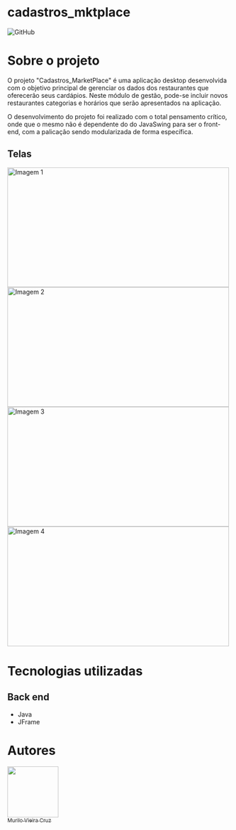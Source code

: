 # cadastros_mktplace
![GitHub](https://img.shields.io/github/license/MuriloVieiraCruz/Relacionamento_Classes)

# Sobre o projeto

O projeto "Cadastros_MarketPlace" é uma aplicação desktop desenvolvida com o objetivo principal de gerenciar os dados dos restaurantes que oferecerão seus cardápios. Neste módulo de gestão, pode-se incluir novos restaurantes categorias e horários que serão apresentados na aplicação. 

O desenvolvimento do projeto foi realizado com o total pensamento crítico, onde que o mesmo não é dependente do do JavaSwing para ser o front-end, com a palicação sendo modularizada de forma específica.

## Telas

<div class="grid">
    <img src="https://github.com/MuriloVieiraCruz/cadastros_mktplace/assets/113257963/217447bf-4878-4969-b4f4-1ce790613102" height="270" width="500" alt="Imagem 1">
    <img src="https://github.com/MuriloVieiraCruz/cadastros_mktplace/assets/113257963/fb824242-82da-4962-862c-846790af1403" height="270" width="500" alt="Imagem 2">
    <img src="https://github.com/MuriloVieiraCruz/cadastros_mktplace/assets/113257963/5a722f9b-8fcd-4549-a83b-916da6012434" height="270" width="500" alt="Imagem 3">
    <img src="https://github.com/MuriloVieiraCruz/cadastros_mktplace/assets/113257963/04930b7e-a83f-48df-9bdc-9f6ab4390daa" height="270" width="500" alt="Imagem 4">
</div>

# Tecnologias utilizadas
## Back end
- Java
- JFrame

# Autores

[<img src="https://avatars.githubusercontent.com/u/113257963?v=4" width=115><br><sub>Murilo Vieira Cruz</sub>](https://github.com/MuriloVieiraCruz)
